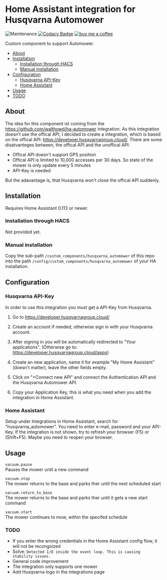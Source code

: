 # Home Assistant integration for Husqvarna Automower

![Maintenance](https://img.shields.io/maintenance/yes/2020.svg)
[![Codacy Badge](https://api.codacy.com/project/badge/Grade/f1a332b2d2de4edca8c46b6e74b2bacd)](https://app.codacy.com/manual/Thomas55555/husqvarna_automower?utm_source=github.com&utm_medium=referral&utm_content=Thomas55555/husqvarna_automower&utm_campaign=Badge_Grade_Dashboard)
[![buy me a coffee](https://img.shields.io/badge/If%20you%20like%20it-Buy%20me%20a%20coffee-orange.svg)](https://www.buymeacoffee.com/Thomas55555)

Custom component to support Automower.


- [About](#about)
- [Installation](#installation)
  - [Installation through HACS](#installation-through-hacs)
  - [Manual installation](#manual-installation)
- [Configuration](#configuration)
  - [Husqvarna API-Key](#husqvarna-api-key)
  - [Home Assistant](#home-assistant)
- [Usage](#usage)
- [TODO](#todo)

## About

The idea for this component ist coming from the https://github.com/walthowd/ha-automower integration. As this integration doesn't use the offical API, I decided to create a
integration, which is based on the offical API: https://developer.husqvarnagroup.cloud/. There are some disatvanteges between, the offical API and the unoffical API:

- Offical API doesn't support GPS position
- Offical API is limited to 10,000 accesses per 30 days. So state of the mower is only update every 5 minutes
- API-Key is needed

But the adavantage is, that Husqvarna won't close the offical API suddenly.


## Installation

Requires Home Assistant 0.113 or newer.

### Installation through HACS

Not provided yet.

### Manual installation

Copy the sub-path `/custom_components/husqvarna_automower` of this repo into the path `/config/custom_components/husqvarna_automower` of your HA installation. 

## Configuration


### Husqvarna API-Key

In order to use this integration you must get a API-Key from Husqvarna.

1. Go to https://developer.husqvarnagroup.cloud/

2. Create an account if needed, otherwise sign in with your Husqvarna account.

3. After signing in you will be automatically redirected to "Your
   applications". (Otherwise go to: https://developer.husqvarnagroup.cloud/apps)

4. Create an new application, name it for example "My Home Assistant"
   (doesn't matter), leave the other fields empty.

5. Click on "+Connect new API" and connect the Authentication API and
   the Husqvarna Automower API.

6. Copy your Application Key, this is what you need when you add the integration in Home Assistant.

### Home Assistant

Setup under Integrations in Home Assistant, search for "husqvarna_automower". You need to enter e-mail, password and your API-Key.
If the integration is not shown, try to refresh your browser (F5) or (Shift+F5). Maybe you need to reopen your browser.

## Usage

`vacuum.pause`  
Pauses the mower until a new command

`vacuum.stop`  
The mower returns to the base and parks ther until the next scheduled start

`vacuum.return_to_base`  
The mower returns to the base and parks ther until it gets a new start command

`vacuum.start`  
The mower continues to mow, within the specifed schedule


### TODO

- If you enter the wrong credentials in the Home Assistant config flow, it will not be recongnized
- Solve: `Detected I/O inside the event loop. This is causing stability issues.`
- General code improvement
- The integration only supports one mower
- Add Husqvarna logo in the integrations page
